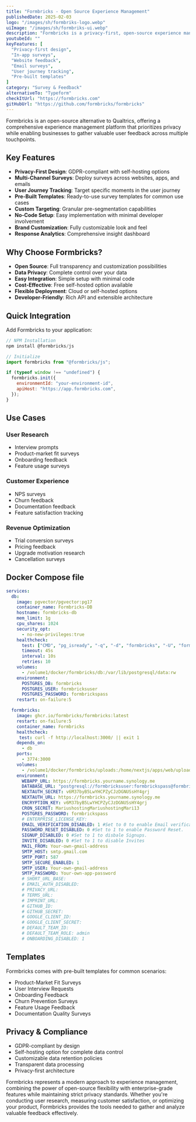 ```yaml
---
title: "Formbricks - Open Source Experience Management"
publishedDate: 2025-02-03
logo: "/images/sh/formbriks-logo.webp"
uiImage: "/images/sh/formbriks-ui.webp"
description: "Formbricks is a privacy-first, open-source experience management platform that helps businesses collect and analyze user feedback through surveys across websites, apps, and emails."
youtubeId: ""
keyFeatures: [
  "Privacy-first design",
  "In-app surveys",
  "Website feedback",
  "Email surveys",
  "User journey tracking",
  "Pre-built templates"
]
category: "Survey & Feedback"
alternativeTo: "Typeform"
checkItUrl: "https://formbricks.com"
gitHubUrl: "https://github.com/formbricks/formbricks"
---
```


Formbricks is an open-source alternative to Qualtrics, offering a comprehensive experience management platform that prioritizes privacy while enabling businesses to gather valuable user feedback across multiple touchpoints.

## Key Features

- **Privacy-First Design**: GDPR-compliant with self-hosting options
- **Multi-Channel Surveys**: Deploy surveys across websites, apps, and emails
- **User Journey Tracking**: Target specific moments in the user journey
- **Pre-Built Templates**: Ready-to-use survey templates for common use cases
- **Custom Targeting**: Granular pre-segmentation capabilities
- **No-Code Setup**: Easy implementation with minimal developer involvement
- **Brand Customization**: Fully customizable look and feel
- **Response Analytics**: Comprehensive insight dashboard

## Why Choose Formbricks?

- **Open Source**: Full transparency and customization possibilities
- **Data Privacy**: Complete control over your data
- **Easy Integration**: Simple setup with minimal code
- **Cost-Effective**: Free self-hosted option available
- **Flexible Deployment**: Cloud or self-hosted options
- **Developer-Friendly**: Rich API and extensible architecture

## Quick Integration

Add Formbricks to your application:

```javascript
// NPM Installation
npm install @formbricks/js

// Initialize
import formbricks from "@formbricks/js";

if (typeof window !== "undefined") {
  formbricks.init({
    environmentId: "your-environment-id",
    apiHost: "https://app.formbricks.com",
  });
}
```

## Use Cases

### User Research
- Interview prompts
- Product-market fit surveys
- Onboarding feedback
- Feature usage surveys

### Customer Experience
- NPS surveys
- Churn feedback
- Documentation feedback
- Feature satisfaction tracking

### Revenue Optimization
- Trial conversion surveys
- Pricing feedback
- Upgrade motivation research
- Cancellation surveys

## Docker Compose file

```yml
services:
  db:
    image: pgvector/pgvector:pg17
    container_name: Formbricks-DB
    hostname: formbricks-db
    mem_limit: 1g
    cpu_shares: 1024
    security_opt:
      - no-new-privileges:true
    healthcheck:
      test: ["CMD", "pg_isready", "-q", "-d", "formbricks", "-U", "formbricksuser"]
      timeout: 45s
      interval: 10s
      retries: 10
    volumes:
      - /volume1/docker/formbricks/db:/var/lib/postgresql/data:rw
    environment:
      POSTGRES_DB: formbricks
      POSTGRES_USER: formbricksuser
      POSTGRES_PASSWORD: formbrickspass
    restart: on-failure:5

  formbricks:
    image: ghcr.io/formbricks/formbricks:latest
    restart: on-failure:5
    container_name: Formbricks
    healthcheck:
     test: curl -f http://localhost:3000/ || exit 1
    depends_on:
      - db
    ports:
      - 3774:3000
    volumes:
      - /volume1/docker/formbricks/uploads:/home/nextjs/apps/web/uploads/:rw
    environment:
      WEBAPP_URL: https://formbricks.yourname.synology.me
      DATABASE_URL: "postgresql://formbricksuser:formbrickspass@formbricks-db:5432/formbricks?schema=public"
      NEXTAUTH_SECRET: v6M37byB5LwYHCPZyCJzDGNUSsHY4grj
      NEXTAUTH_URL: https://formbricks.yourname.synology.me
      ENCRYPTION_KEY: v6M37byB5LwYHCPZyCJzDGNUSsHY4grj
      CRON_SECRET: MariushostingMariushostingMari13
      POSTGRES_PASSWORD: formbrickspass
      # ENTERPRISE_LICENSE_KEY:
      EMAIL_VERIFICATION_DISABLED: 1 #Set to 0 to enable Email verification for new signups.
      PASSWORD_RESET_DISABLED: 0 #Set to 1 to enable Password Reset.
      SIGNUP_DISABLED: 0 #Set to 1 to disbale Signups.
      INVITE_DISABLED: 0 #Set to 1 to disable Invites
      MAIL_FROM: Your-own-gmail-address
      SMTP_HOST: smtp.gmail.com
      SMTP_PORT: 587
      SMTP_SECURE_ENABLED: 1
      SMTP_USER: Your-own-gmail-address
      SMTP_PASSWORD: Your-own-app-password
      # SHORT_URL_BASE:
      # EMAIL_AUTH_DISABLED:
      # PRIVACY_URL:
      # TERMS_URL:
      # IMPRINT_URL:
      # GITHUB_ID:
      # GITHUB_SECRET:
      # GOOGLE_CLIENT_ID:
      # GOOGLE_CLIENT_SECRET:
      # DEFAULT_TEAM_ID:
      # DEFAULT_TEAM_ROLE: admin
      # ONBOARDING_DISABLED: 1
```

## Templates

Formbricks comes with pre-built templates for common scenarios:

- Product-Market Fit Surveys
- User Interview Requests
- Onboarding Feedback
- Churn Prevention Surveys
- Feature Usage Feedback
- Documentation Quality Surveys

## Privacy & Compliance

- GDPR-compliant by design
- Self-hosting option for complete data control
- Customizable data retention policies
- Transparent data processing
- Privacy-first architecture

Formbricks represents a modern approach to experience management, combining the power of open-source flexibility with enterprise-grade features while maintaining strict privacy standards. Whether you're conducting user research, measuring customer satisfaction, or optimizing your product, Formbricks provides the tools needed to gather and analyze valuable feedback effectively.
